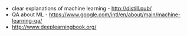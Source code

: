 * clear explanations of machine learning - http://distill.pub/
* QA about ML - https://www.google.com/intl/en/about/main/machine-learning-qa/
* http://www.deeplearningbook.org/
